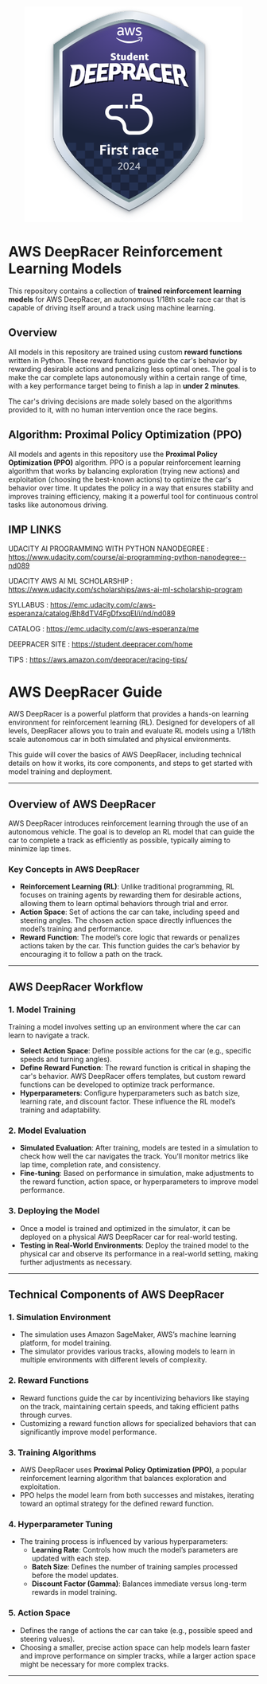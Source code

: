 <p align="center">
  <img src="https://github.com/Mummanajagadeesh/aws-deepracer-rl-models/blob/fcce91ec023cc5628e17f487fc6003ed06ce8cf6/2024_world_firstrace_student.49456e799ed44657bac8.svg" alt="AWS DeepRacer First Race 2024"/>
</p>


# AWS DeepRacer Reinforcement Learning Models

This repository contains a collection of **trained reinforcement learning models** for AWS DeepRacer, an autonomous 1/18th scale race car that is capable of driving itself around a track using machine learning.

## Overview

All models in this repository are trained using custom **reward functions** written in Python. These reward functions guide the car's behavior by rewarding desirable actions and penalizing less optimal ones. The goal is to make the car complete laps autonomously within a certain range of time, with a key performance target being to finish a lap in **under 2 minutes**.

The car's driving decisions are made solely based on the algorithms provided to it, with no human intervention once the race begins.

## Algorithm: Proximal Policy Optimization (PPO)

All models and agents in this repository use the **Proximal Policy Optimization (PPO)** algorithm. PPO is a popular reinforcement learning algorithm that works by balancing exploration (trying new actions) and exploitation (choosing the best-known actions) to optimize the car's behavior over time. It updates the policy in a way that ensures stability and improves training efficiency, making it a powerful tool for continuous control tasks like autonomous driving.

## IMP LINKS

<!--chrome-extension://oemmndcbldboiebfnladdacbdfmadadm/https://cdn.sanity.io/files/tlr8oxjg/production/85a57092f82acfa28186b72fd7017ce61a9cb9f6.pdf?utm_campaign=acq_100_auto_ndxxx_syllabus_global&utm_source=blueshift&utm_medium=email&utm_content=acq_100_auto_ndxxx_auto-syllabus-updated-1_global&bsft_clkid=f3ae0b7c-912c-4081-82d9-0752bfb8ae8d&bsft_uid=765ae608-91eb-4e2e-b413-a26987a76326&bsft_mid=7255381a-3ef8-4c5f-9486-a52c62e9ff69&bsft_eid=c83a107a-3d0c-4569-7d43-6310e1357f42&bsft_txnid=059e8b0d-a7c3-4f25-8f20-0d49c3592ffd&bsft_mime_type=html&bsft_ek=2024-10-14T05%3A21%3A11Z&bsft_aaid=affd8710-61ff-4001-baca-1d4a7303381d&bsft_lx=2&bsft_tv=20-->

UDACITY AI PROGRAMMING WITH PYTHON NANODEGREE  : https://www.udacity.com/course/ai-programming-python-nanodegree--nd089

UDACITY AWS AI ML SCHOLARSHIP : https://www.udacity.com/scholarships/aws-ai-ml-scholarship-program

SYLLABUS : https://emc.udacity.com/c/aws-esperanza/catalog/Bh8dTV4FgDfxsqEI/i/nd/nd089

CATALOG : https://emc.udacity.com/c/aws-esperanza/me

DEEPRACER SITE : https://student.deepracer.com/home

TIPS : https://aws.amazon.com/deepracer/racing-tips/




# AWS DeepRacer Guide

AWS DeepRacer is a powerful platform that provides a hands-on learning environment for reinforcement learning (RL). Designed for developers of all levels, DeepRacer allows you to train and evaluate RL models using a 1/18th scale autonomous car in both simulated and physical environments.

This guide will cover the basics of AWS DeepRacer, including technical details on how it works, its core components, and steps to get started with model training and deployment.

---

## Overview of AWS DeepRacer

AWS DeepRacer introduces reinforcement learning through the use of an autonomous vehicle. The goal is to develop an RL model that can guide the car to complete a track as efficiently as possible, typically aiming to minimize lap times. 

### Key Concepts in AWS DeepRacer

- **Reinforcement Learning (RL)**: Unlike traditional programming, RL focuses on training agents by rewarding them for desirable actions, allowing them to learn optimal behaviors through trial and error.
- **Action Space**: Set of actions the car can take, including speed and steering angles. The chosen action space directly influences the model’s training and performance.
- **Reward Function**: The model’s core logic that rewards or penalizes actions taken by the car. This function guides the car’s behavior by encouraging it to follow a path on the track.

---

## AWS DeepRacer Workflow

### 1. **Model Training**

Training a model involves setting up an environment where the car can learn to navigate a track.

   - **Select Action Space**: Define possible actions for the car (e.g., specific speeds and turning angles).
   - **Define Reward Function**: The reward function is critical in shaping the car's behavior. AWS DeepRacer offers templates, but custom reward functions can be developed to optimize track performance.
   - **Hyperparameters**: Configure hyperparameters such as batch size, learning rate, and discount factor. These influence the RL model’s training and adaptability.

### 2. **Model Evaluation**

   - **Simulated Evaluation**: After training, models are tested in a simulation to check how well the car navigates the track. You’ll monitor metrics like lap time, completion rate, and consistency.
   - **Fine-tuning**: Based on performance in simulation, make adjustments to the reward function, action space, or hyperparameters to improve model performance.

### 3. **Deploying the Model**

   - Once a model is trained and optimized in the simulator, it can be deployed on a physical AWS DeepRacer car for real-world testing.
   - **Testing in Real-World Environments**: Deploy the trained model to the physical car and observe its performance in a real-world setting, making further adjustments as necessary.

---

## Technical Components of AWS DeepRacer

### **1. Simulation Environment**
   - The simulation uses Amazon SageMaker, AWS’s machine learning platform, for model training.
   - The simulator provides various tracks, allowing models to learn in multiple environments with different levels of complexity.

### **2. Reward Functions**
   - Reward functions guide the car by incentivizing behaviors like staying on the track, maintaining certain speeds, and taking efficient paths through curves.
   - Customizing a reward function allows for specialized behaviors that can significantly improve model performance.

### **3. Training Algorithms**
   - AWS DeepRacer uses **Proximal Policy Optimization (PPO)**, a popular reinforcement learning algorithm that balances exploration and exploitation.
   - PPO helps the model learn from both successes and mistakes, iterating toward an optimal strategy for the defined reward function.

### **4. Hyperparameter Tuning**
   - The training process is influenced by various hyperparameters:
     - **Learning Rate**: Controls how much the model’s parameters are updated with each step.
     - **Batch Size**: Defines the number of training samples processed before the model updates.
     - **Discount Factor (Gamma)**: Balances immediate versus long-term rewards in model training.

### **5. Action Space**
   - Defines the range of actions the car can take (e.g., possible speed and steering values).
   - Choosing a smaller, precise action space can help models learn faster and improve performance on simpler tracks, while a larger action space might be necessary for more complex tracks.

---
